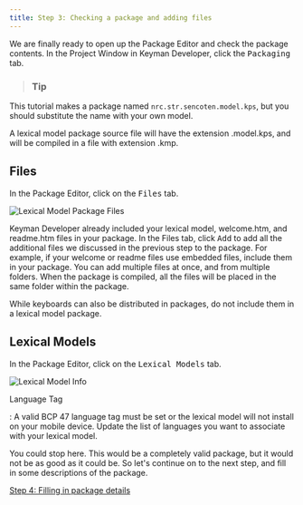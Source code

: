 ```yaml
---
title: Step 3: Checking a package and adding files
---
```


We are finally ready to open up the Package Editor and check the package
contents. In the Project Window in Keyman Developer, click the
<kbd>Packaging</kbd> tab.

> ### Tip
This tutorial makes a package named `nrc.str.sencoten.model.kps`, but
you should substitute the name with your own model.

A lexical model package source file will have the extension .model.kps,
and will be compiled in a file with extension .kmp.

## Files

In the Package Editor, click on the <kbd>Files</kbd>
tab.

![Lexical Model Package
Files](/cdn/dev/img/developer/120/lm/tutorial_distribute_model_3_files.png)

Keyman Developer already included your lexical model, welcome.htm, and
readme.htm files in your package. In the Files tab, click
<kbd>Add</kbd> to add all the additional files we
discussed in the previous step to the package. For example, if your
welcome or readme files use embedded files, include them in your
package. You can add multiple files at once, and from multiple folders.
When the package is compiled, all the files will be placed in the same
folder within the package.

While keyboards can also be distributed in packages, do not include them
in a lexical model package.

## Lexical Models

In the Package Editor, click on the <kbd>Lexical
Models</kbd> tab.

![Lexical Model
Info](/cdn/dev/img/developer/120/lm/tutorial_distribute_model_3.png)

Language Tag

:   A valid BCP 47 language tag must be set or the lexical model will
    not install on your mobile device. Update the list of languages you
    want to associate with your lexical model.

You could stop here. This would be a completely valid package, but it
would not be as good as it could be. So let's continue on to the next
step, and fill in some descriptions of the package.

[Step 4: Filling in package details](step-4)
